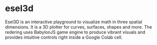 # esel3d

Esel3D is an interactive playground to visualize math in three spatial dimensions.
It is a 3D plotter for curves, surfaces, shapes and more. The redering uses BabylonJS 
game engine to produce vibrant visuals and provides intuitive controls right inside a
Google Colab cell. 




